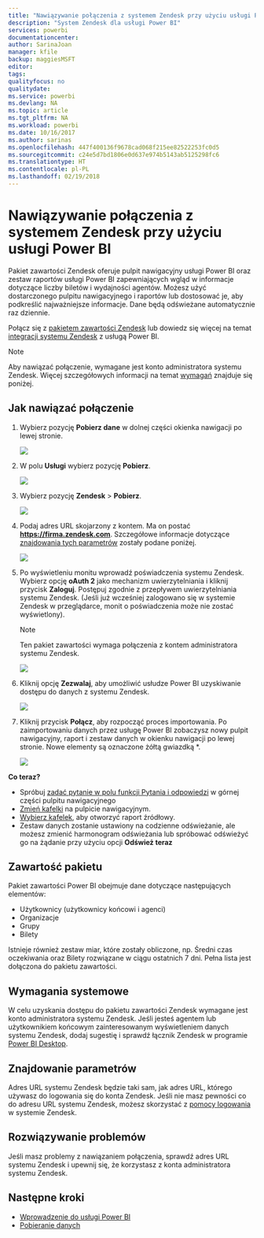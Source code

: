 ```yaml
---
title: "Nawiązywanie połączenia z systemem Zendesk przy użyciu usługi Power BI"
description: "System Zendesk dla usługi Power BI"
services: powerbi
documentationcenter: 
author: SarinaJoan
manager: kfile
backup: maggiesMSFT
editor: 
tags: 
qualityfocus: no
qualitydate: 
ms.service: powerbi
ms.devlang: NA
ms.topic: article
ms.tgt_pltfrm: NA
ms.workload: powerbi
ms.date: 10/16/2017
ms.author: sarinas
ms.openlocfilehash: 447f400136f9678cad068f215ee82522253fc0d5
ms.sourcegitcommit: c24e5d7bd1806e0d637e974b5143ab5125298fc6
ms.translationtype: HT
ms.contentlocale: pl-PL
ms.lasthandoff: 02/19/2018
---
```

# <a name="connect-to-zendesk-with-power-bi"></a>Nawiązywanie połączenia z systemem Zendesk przy użyciu usługi Power BI
Pakiet zawartości Zendesk oferuje pulpit nawigacyjny usługi Power BI oraz zestaw raportów usługi Power BI zapewniających wgląd w informacje dotyczące liczby biletów i wydajności agentów. Możesz użyć dostarczonego pulpitu nawigacyjnego i raportów lub dostosować je, aby podkreślić najważniejsze informacje.  Dane będą odświeżane automatycznie raz dziennie. 

Połącz się z [pakietem zawartości Zendesk](https://app.powerbi.com/getdata/services/zendesk) lub dowiedz się więcej na temat [integracji systemu Zendesk](https://powerbi.microsoft.com/integrations/zendesk) z usługą Power BI.

>[!NOTE]
>Aby nawiązać połączenie, wymagane jest konto administratora systemu Zendesk. Więcej szczegółowych informacji na temat [wymagań](#Requirements) znajduje się poniżej.

## <a name="how-to-connect"></a>Jak nawiązać połączenie
1. Wybierz pozycję **Pobierz dane** w dolnej części okienka nawigacji po lewej stronie.
   
   ![](media/service-connect-to-zendesk/pbi_getdata.png)
2. W polu **Usługi** wybierz pozycję **Pobierz**.
   
   ![](media/service-connect-to-zendesk/pbi_getservices.png) 
3. Wybierz pozycję **Zendesk** \> **Pobierz**.
   
   ![](media/service-connect-to-zendesk/zendesk.png)
4. Podaj adres URL skojarzony z kontem. Ma on postać **https://firma.zendesk.com**. Szczegółowe informacje dotyczące [znajdowania tych parametrów](#FindingParams) zostały podane poniżej.
   
   ![](media/service-connect-to-zendesk/pbi_zendeskconnect.png)
5. Po wyświetleniu monitu wprowadź poświadczenia systemu Zendesk.  Wybierz opcję **oAuth 2** jako mechanizm uwierzytelniania i kliknij przycisk **Zaloguj**. Postępuj zgodnie z przepływem uwierzytelniania systemu Zendesk. (Jeśli już wcześniej zalogowano się w systemie Zendesk w przeglądarce, monit o poświadczenia może nie zostać wyświetlony).
   
   > [!NOTE]
   > Ten pakiet zawartości wymaga połączenia z kontem administratora systemu Zendesk. 
   > 
   > 
   
   ![](media/service-connect-to-zendesk/pbi_zendesksignin.png)
6. Kliknij opcję **Zezwalaj**, aby umożliwić usłudze Power BI uzyskiwanie dostępu do danych z systemu Zendesk.
   
   ![](media/service-connect-to-zendesk/zendesk2.jpg)
7. Kliknij przycisk **Połącz**, aby rozpocząć proces importowania. Po zaimportowaniu danych przez usługę Power BI zobaczysz nowy pulpit nawigacyjny, raport i zestaw danych w okienku nawigacji po lewej stronie. Nowe elementy są oznaczone żółtą gwiazdką \*.
   
   ![](media/service-connect-to-zendesk/pbi_zendeskdash.png)

**Co teraz?**

* Spróbuj [zadać pytanie w polu funkcji Pytania i odpowiedzi](power-bi-q-and-a.md) w górnej części pulpitu nawigacyjnego
* [Zmień kafelki](service-dashboard-edit-tile.md) na pulpicie nawigacyjnym.
* [Wybierz kafelek](service-dashboard-tiles.md), aby otworzyć raport źródłowy.
* Zestaw danych zostanie ustawiony na codzienne odświeżanie, ale możesz zmienić harmonogram odświeżania lub spróbować odświeżyć go na żądanie przy użyciu opcji **Odśwież teraz**

## <a name="whats-included"></a>Zawartość pakietu
Pakiet zawartości Power BI obejmuje dane dotyczące następujących elementów:  

* Użytkownicy (użytkownicy końcowi i agenci)  
* Organizacje  
* Grupy  
* Bilety  

Istnieje również zestaw miar, które zostały obliczone, np. Średni czas oczekiwania oraz Bilety rozwiązane w ciągu ostatnich 7 dni. Pełna lista jest dołączona do pakietu zawartości.

<a name="Requirements"></a>

## <a name="system-requirements"></a>Wymagania systemowe
W celu uzyskania dostępu do pakietu zawartości Zendesk wymagane jest konto administratora systemu Zendesk. Jeśli jesteś agentem lub użytkownikiem końcowym zainteresowanym wyświetleniem danych systemu Zendesk, dodaj sugestię i sprawdź łącznik Zendesk w programie [Power BI Desktop](desktop-connect-to-data.md).

<a name="FindingParams"></a>

## <a name="finding-parameters"></a>Znajdowanie parametrów
Adres URL systemu Zendesk będzie taki sam, jak adres URL, którego używasz do logowania się do konta Zendesk. Jeśli nie masz pewności co do adresu URL systemu Zendesk, możesz skorzystać z [pomocy logowania](https://www.zendesk.com/login/) w systemie Zendesk.

## <a name="troubleshooting"></a>Rozwiązywanie problemów
Jeśli masz problemy z nawiązaniem połączenia, sprawdź adres URL systemu Zendesk i upewnij się, że korzystasz z konta administratora systemu Zendesk.

## <a name="next-steps"></a>Następne kroki
* [Wprowadzenie do usługi Power BI](service-get-started.md)
* [Pobieranie danych](service-get-data.md)

